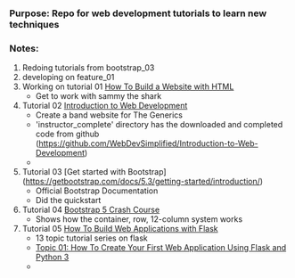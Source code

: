 ### Purpose: Repo for web development tutorials to learn new techniques
### Notes:
1) Redoing tutorials from bootstrap_03
2) developing on feature_01
3) Working on tutorial 01 [How To Build a Website with HTML](https://www.digitalocean.com/community/tutorial-series/how-to-build-a-website-with-html)
   - Get to work with sammy the shark
4) Tutorial 02 [Introduction to Web Development](https://www.youtube.com/playlist?list=PLZlA0Gpn_vH-cEDOofOujFIknfZZpIk3a)
   - Create a band website for The Generics
   - 'instructor_complete' directory has the downloaded and completed code from github (https://github.com/WebDevSimplified/Introduction-to-Web-Development)
   - 
5) Tutorial 03 [Get started with Bootstrap] (https://getbootstrap.com/docs/5.3/getting-started/introduction/)
   - Official Bootstrap Documentation
   - Did the quickstart
6) Tutorial 04 [Bootstrap 5 Crash Course](https://www.youtube.com/watch?v=Jyvffr3aCp0)
   - Shows how the container, row, 12-column system works
7) Tutorial 05 [How To Build Web Applications with Flask](https://www.digitalocean.com/community/tutorial-series/how-to-create-web-sites-with-flask)
   - 13 topic tutorial series on flask
   - [Topic 01: How To Create Your First Web Application Using Flask and Python 3](https://www.digitalocean.com/community/tutorials/how-to-create-your-first-web-application-using-flask-and-python-3)
   - 
